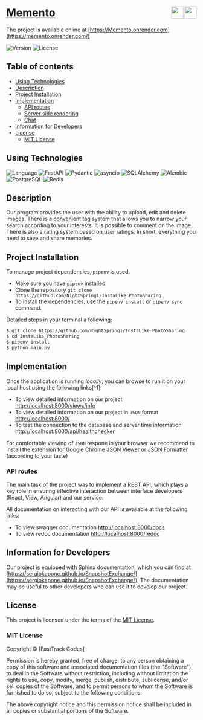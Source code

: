 # [Memento](https://memento.onrender.com/) <span><img align="right" width="32px" src="https://cdn.jsdelivr.net/gh/devicons/devicon/icons/fastapi/fastapi-original.svg"/><span> </span><img align="right" width="32px" src="https://cdn.jsdelivr.net/gh/devicons/devicon/icons/python/python-original.svg"/></span>

The project is available online at [https://Memento.onrender.com](https://memento.onrender.com/)

![Version](https://img.shields.io/badge/Version-1.0.0-blue.svg)
![License](https://img.shields.io/badge/License-MIT-yellow.svg)

## Table of contents

- [Using Technologies](#using-technologies)
- [Description](#description)
- [Project Installation](#project-installation)
- [Implementation](#implementation)
  - [API routes](#api-routes)
  - [Server side rendering](#server-side-rendering)
  - [Chat](#chat)
- [Information for Developers](#information-for-developers)
- [License](#license)
  - [MIT License](#mit-license)

## Using Technologies

![Language](https://img.shields.io/badge/Language-Python-blue.svg)
![FastAPI](https://img.shields.io/badge/FastAPI-0.103.0-blue.svg)
![Pydantic](https://img.shields.io/badge/Pydantic-2.3-blue.svg)
![asyncio](https://img.shields.io/badge/asyncio-included-green.svg)
![SQLAlchemy](https://img.shields.io/badge/SQLAlchemy-2.0.20-blue.svg)
![Alembic](https://img.shields.io/badge/Alembic-1.7.3-blue.svg)
![PostgreSQL](https://img.shields.io/badge/Database-PostgreSQL-blue.svg)
![Redis](https://img.shields.io/badge/Database-Redis-red.svg)

## Description

Our program provides the user with the ability to upload, edit and delete images. There is a convenient tag system that allows you to narrow your search according to your interests. It is possible to comment on the image. There is also a rating system based on user ratings. In short, everything you need to save and share memories.

## Project Installation

To manage project dependencies, `pipenv` is used.

- Make sure you have `pipenv` installed
- Clone the repository `git clone https://github.com/NightSpring1/InstaLike_PhotoSharing`
- To install the dependencies, use the `pipenv install` or `pipenv sync` command.

Detailed steps in your terminal a following:

```bash
$ git clone https://github.com/NightSpring1/InstaLike_PhotoSharing
$ cd InstaLike_PhotoSharing
$ pipenv install
$ python main.py
```

## Implementation

Once the application is running _locally_, you can browse to run it on your local host using the following links[^1]:

- To view detailed information on our project [http://localhost:8000/views/info](http://localhost:8000/views/info)
- To view detailed information on our project in `JSON` format [http://localhost:8000/](http://localhost:8000)
- To test the connection to the database and server time information [http://localhost:8000/api/healthchecker](http://localhost:8000/api/healthchecker)

For comfortable viewing of `JSON` respone in your browser we recommend to install the extension for Google Chrome
[JSON Viewer](https://chrome.google.com/webstore/detail/json-viewer/gbmdgpbipfallnflgajpaliibnhdgobh/related?hl=ru) or
[JSON Formatter](https://chrome.google.com/webstore/detail/json-formatter/bcjindcccaagfpapjjmafapmmgkkhgoa?hl=ru) (according to your taste)

### API routes

The main task of the project was to implement a REST API, which plays a key role in ensuring effective interaction between interface developers (React, View, Angular) and our service.

All documentation on interacting with our API is available at the following links:

- To view swagger documentation [http://localhost:8000/docs](http://localhost:8000/docs)
- To view redoc documentation [http://localhost:8000/redoc](http://localhost:8000/redoc)

## Information for Developers

Our project is equipped with Sphinx documentation, which you can find at [https://sergiokapone.github.io/SnapshotExchange/](https://sergiokapone.github.io/SnapshotExchange/). The documentation may be useful to other developers who
can use it to develop our project.

## License

This project is licensed under the terms of the [MIT License](LICENSE).

### MIT License

Copyright © [FastTrack Codes]

Permission is hereby granted, free of charge, to any person obtaining a copy of this software and associated documentation files (the "Software"), to deal in the Software without restriction, including without limitation the rights to use, copy, modify, merge, publish, distribute, sublicense, and/or sell copies of the Software, and to permit persons to whom the Software is furnished to do so, subject to the following conditions:

The above copyright notice and this permission notice shall be included in all copies or substantial portions of the Software.
